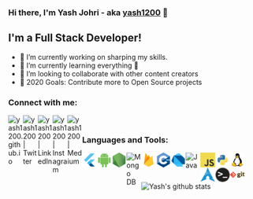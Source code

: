 ### Hi there, I'm Yash Johri - aka [yash1200][website] 👋

## I'm a Full Stack Developer!
- 🔭 I’m currently working on sharping my skills.
- 🌱 I’m currently learning everything 🤣
- 👯 I’m looking to collaborate with other content creators
- 🥅 2020 Goals: Contribute more to Open Source projects

### Connect with me:

[<img align="left" alt="yash1200.github.io" width="30px" src="https://image.flaticon.com/icons/svg/2920/2920277.svg" />][website]
[<img align="left" alt="yash1200 | Twitter" width="30px" src="https://image.flaticon.com/icons/svg/733/733579.svg" />][twitter]
[<img align="left" alt="yash1200 | LinkedIn" width="30px" src="https://avatars3.githubusercontent.com/u/357098?s=200&v=4" />][linkedin]
[<img align="left" alt="yash1200 | Instagram" width="30px" src="https://image.flaticon.com/icons/svg/174/174855.svg" />][instagram]
[<img align="left" alt="yash1200 | Medium" width="30px" src="https://cdns.iconmonstr.com/wp-content/assets/preview/2018/240/iconmonstr-medium-3.png" />][medium]

<br />

### Languages and Tools:

<img align="left" alt="Flutter" width="30px" src="https://raw.githubusercontent.com/github/explore/master/topics/flutter/flutter.png" />
<img align="left" alt="Android" width="30px" src="https://raw.githubusercontent.com/github/explore/master/topics/android/android.png" />
<img align="left" alt="Node JS" width="30px" src="https://raw.githubusercontent.com/github/explore/master/topics/nodejs/nodejs.png" />
<img align="left" alt="Mongo DB" width="30px" src="https://img.icons8.com/color/48/000000/mongodb.png" />
<img align="left" alt="Firebase" width="30px" src="https://raw.githubusercontent.com/github/explore/master/topics/firebase/firebase.png" />
<img align="left" alt="Cpp" width="30px" src="https://raw.githubusercontent.com/github/explore/master/topics/cpp/cpp.png" />
<img align="left" alt="Dart" width="30px" src="https://raw.githubusercontent.com/github/explore/master/topics/dart/dart.png" />
<img align="left" alt="Java" width="30px" src="https://image.flaticon.com/icons/svg/226/226777.svg" />
<img align="left" alt="JavaScript" width="30px" src="https://raw.githubusercontent.com/github/explore/master/topics/javascript/javascript.png" />
<img align="left" alt="Python" width="30px" src="https://raw.githubusercontent.com/github/explore/master/topics/python/python.png" />
<img align="left" alt="Linux" width="30px" src="https://raw.githubusercontent.com/github/explore/master/topics/linux/linux.png" />
<img align="left" alt="Arch Linux" width="30px" src="https://raw.githubusercontent.com/github/explore/master/topics/archlinux/archlinux.png" />
<img align="left" alt="Terminal" width="30px" src="https://raw.githubusercontent.com/github/explore/master/topics/terminal/terminal.png" />
<img align="left" alt="Git" width="30px" src="https://raw.githubusercontent.com/github/explore/master/topics/git/git.png" />

<br />
<br />

![Yash's github stats](https://github-readme-stats.wasabeef.vercel.app/api?username=yash1200&show_icons=true&line_height=21&show_icons=true&theme=vue)

[website]: https://yash1200.github.io/#/
[twitter]: https://twitter.com/YashJohri17
[instagram]: https://www.instagram.com/just_johri/
[linkedin]: https://www.linkedin.com/in/yash-johri-61014717b/
[medium]: https://medium.com/@yashjohri1200

<!--
**yash1200/yash1200** is a ✨ _special_ ✨ repository because its `README.md` (this file) appears on your GitHub profile.

Here are some ideas to get you started:

- 🔭 I’m currently working on ...
- 🌱 I’m currently learning ...
- 👯 I’m looking to collaborate on ...
- 🤔 I’m looking for help with ...
- 💬 Ask me about ...
- 📫 How to reach me: ...
- 😄 Pronouns: ...
- ⚡ Fun fact: ...
-->
